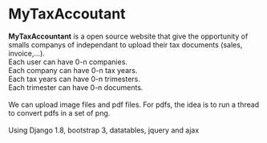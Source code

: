 # MyTaxAccoutant
**MyTaxAccountant** is a open source website that give the opportunity of smalls companys of independant to upload their tax documents (sales, invoice,...).<br>
Each user can have 0-n companies.<br>
Each company can have 0-n tax years.<br>
Each tax years can have 0-n trimesters.<br>
Each trimester can have 0-n documents.<br>
<br>
We can upload image files and pdf files. For pdfs, the idea is to run a thread to convert pdfs in a set of png.<br>
<br>
Using Django 1.8, bootstrap 3, datatables, jquery and ajax
